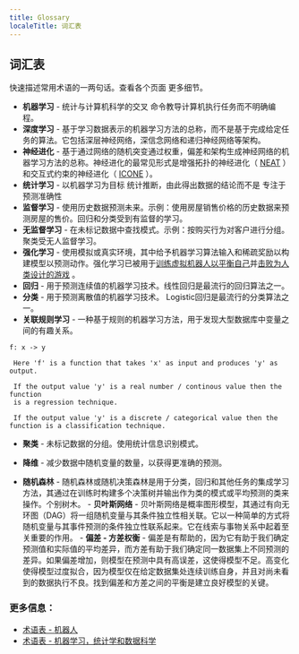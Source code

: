 ```yaml
---
title: Glossary
localeTitle: 词汇表
---
```

## 词汇表

快速描述常用术语的一两句话。查看各个页面 更多细节。

*   **机器学习** - 统计与计算机科学的交叉 命令教导计算机执行任务而不明确编程。
*   **深度学习** - 基于学习数据表示的机器学习方法的总称，而不是基于完成给定任务的算法。它包括深层神经网络，深信念网络和递归神经网络等架构。
*   **神经进化** - 基于通过网络的随机突变通过权重，偏差和架构生成神经网络的机器学习方法的总称。神经进化的最常见形式是增强拓扑的神经进化（ [NEAT](https://en.wikipedia.org/wiki/Neuroevolution_of_augmenting_topologies) ）和交互式约束的神经进化（ [ICONE](http://ikw.uni-osnabrueck.de/~neurokybernetik/media/pdf/2012-1.pdf) ）。
*   **统计学习** - 以机器学习为目标 统计推断，由此得出数据的结论而不是 专注于预测准确性
*   **监督学习** - 使用历史数据预测未来。示例：使用房屋销售价格的历史数据来预测房屋的售价。回归和分类受到有监督的学习。
*   **无监督学习** - 在未标记数据中查找模式。示例：按购买行为对客户进行分组。聚类受无人监督学习。
*   **强化学习** - 使用模拟或真实环境，其中给予机器学习算法输入和稀疏奖励以构建模型以预测动作。强化学习已被用于[训练虚拟机器人以平衡自己](https://blog.openai.com/competitive-self-play/)并[击败为人类设计的游戏](https://blog.openai.com/openai-baselines-dqn/) 。
*   **回归** - 用于预测连续值的机器学习技术。线性回归是最流行的回归算法之一。
*   **分类** - 用于预测离散值的机器学习技术。 Logistic回归是最流行的分类算法之一。
*   **关联规则学习** - 一种基于规则的机器学习方法，用于发现大型数据库中变量之间的有趣关系。
```
f: x -> y 
 
 Here 'f' is a function that takes 'x' as input and produces 'y' as output. 
 
 If the output value 'y' is a real number / continous value then the function 
 is a regression technique. 
 
 If the output value 'y' is a discrete / categorical value then the function is a classification technique. 
```

*   **聚类** - 未标记数据的分组。使用统计信息识别模式。
    
*   **降维** - 减少数据中随机变量的数量，以获得更准确的预测。
    
*   **随机森林** - 随机森林或随机决策森林是用于分类，回归和其他任务的集成学习方法，其通过在训练时构建多个决策树并输出作为类的模式或平均预测的类来操作。个别树木。 - **贝叶斯网络** - 贝叶斯网络是概率图形模型，其通过有向无环图（DAG）将一组随机变量与其条件独立性相关联。它以一种简单的方式将随机变量与其事件预测的条件独立性联系起来。它在线索与事物关系中起着至关重要的作用。 - **偏差 - 方差权衡** - 偏差是有帮助的，因为它有助于我们确定预测值和实际值的平均差异，而方差有助于我们确定同一数据集上不同预测的差异。如果偏差增加，则模型在预测中具有高误差，这使得模型不足。高变化使得模型过度拟合，因为模型仅在给定数据集处连续训练自身，并且对尚未看到的数据执行不良。找到偏差和方差之间的平衡是建立良好模型的关键。
    

### 更多信息：

*   [术语表 - 机器人](http://robotics.stanford.edu/~ronnyk/glossary.html)
*   [术语表 - 机器学习，统计学和数据科学](https://www.analyticsvidhya.com/glossary-of-common-statistics-and-machine-learning-terms/)